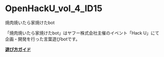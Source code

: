 # OpenHackU_vol_4_ID15
焼肉焼いたら家焼けたbot  
  
「焼肉焼いたら家焼けたbot」はヤフー株式会社主催のイベント「Hack U」にて企画・開発を行った言葉遊びbotです。  
  
  
  
  
**[遊び方ガイド ](https://note.com/roast_official/n/ndc7d00f38d44)**   
